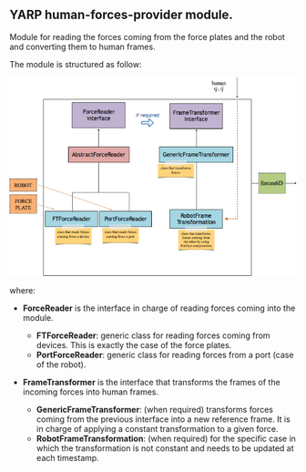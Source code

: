## YARP human-forces-provider module.

Module for reading the forces coming from the force plates and the robot and converting them to human frames.

The module is structured as follow:

<img src="misc/human-forces-provider.png">

where:
- **ForceReader** is the interface in charge of reading forces coming into the module.
  - **FTForceReader**: generic class for reading forces coming from devices. This is exactly the case of the force plates.
  - **PortForceReader**: generic class for reading forces from a port (case of the robot).
  
- **FrameTransformer** is the interface that transforms the frames of the incoming forces into human frames.
  - **GenericFrameTransformer**: (when required) transforms forces coming from the previous interface into a new reference frame. It is in charge of applying a constant transformation to a given force.
  - **RobotFrameTransformation**: (when required) for the specific case in which the transformation is not constant and needs to be updated at each timestamp.
